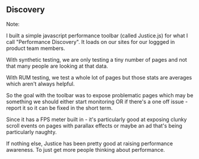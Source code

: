 ## Discovery

Note:

I built a simple javascript performance toolbar (called Justice.js) for what I call "Performance Discovery". It loads on our sites for our loggged in product team members.

With synthetic testing, we are only testing a tiny number of pages and not that many people are looking at that data.

With RUM testing, we test a whole lot of pages but those stats are averages which aren't always helpful.

So the goal with the toolbar was to expose problematic pages which may be something we should either start monitoring OR if there's a one off issue - report it so it can be fixed in the short term.

Since it has a FPS meter built in - it's particularly good at exposing clunky scroll events on pages with parallax effects or maybe an ad that's being particularly naughty. 

If nothing else, Justice has been pretty good at raising performance awareness. To just get more people thinking about performance.